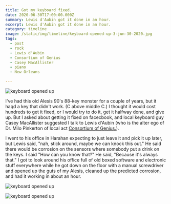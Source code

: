 ```yaml
---
title: Got my keyboard fixed.
date: 2020-06-30T17:00:00.000Z
summary: Lewis d'Aubin got it done in an hour.
excerpt: Lewis d'Aubin got it done in an hour.
category: timeline
image: /static/img/timeline/keyboard-opened-up-3-jun-30-2020.jpg
tags:
  - post 
  - rock
  - Lewis d'Aubin
  - Consortium of Genius
  - Casey MacAllister
  - piano
  - New Orleans

---
```


![keyboard opened up](/static/img/timeline/keyboard-opened-up-1-jun-30-2020.jpg "keyboard opened up")

I've had this old Alesis 90's 88-key monster for a couple of years, but it haqd a key that didn't work. (C above middle C.) I thought it would cost hundreds to get it fixed, or I would try to do it, get it halfway done, and give up. But I asked about getting it fixed on facecbook, and local keyboard guy Casey MacAllister suggested I talk to Lewis d'Aubin (who is the alter ego of Dr. Milo Pinkerton of local act [Consortium of Genius.](http://www.consortiumofgenius.com/)).

I went to his office in Harahan expecting to just leave it and pick it up later, but Lewis said, "nah, stick around, maybe we can knock this out." He said there would be corrosion on the sensors where somebody put a drink on the keys. I said "How can you know that?" He said, "Because it's always that." I got to look around his office full of old boxed software and electronic stuff everywhere while he got down on the floor with a manual screwdriver and opened up the guts of my Alesis, cleaned up the predicted corrosion, and had it working in about an hour.

![keyboard opened up](/static/img/timeline/keyboard-opened-up-2-jun-30-2020.jpg "keyboard opened up")

![keyboard opened up](/static/img/timeline/keyboard-opened-up-3-jun-30-2020.jpg "keyboard opened up")